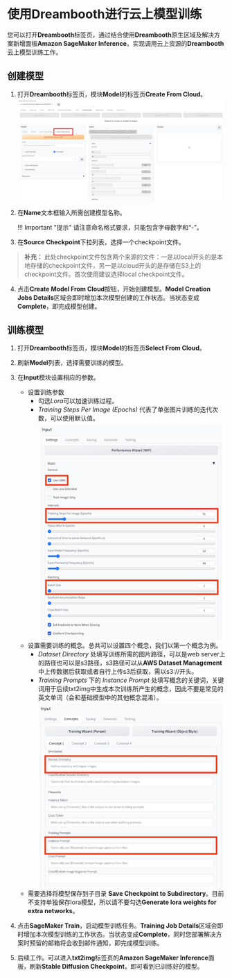 # 使用Dreambooth进行云上模型训练
您可以打开**Dreambooth**标签页，通过结合使用**Dreambooth**原生区域及解决方案新增面板**Amazon SageMaker Inference**，实现调用云上资源的**Dreambooth**云上模型训练工作。 


## 创建模型

1. 打开**Dreambooth**标签页，模块**Model**的标签页**Create From Cloud**。
![Creat model tab](../images/open-create-model-tab.png)
2. 在**Name**文本框输入所需创建模型名称。

    !!! Important "提示"
        请注意命名格式要求，只能包含字母数字和“-”。

3. 在**Source Checkpoint**下拉列表，选择一个checkpoint文件。
> **补充：** 此处checkpoint文件包含两个来源的文件：一是以local开头的是本地存储的checkpoint文件，另一是以cloud开头的是存储在S3上的checkpoint文件。首次使用建议选择local checkpoint文件。

4. 点击**Create Model From Cloud**按钮，开始创建模型。**Model Creation Jobs Details**区域会即时增加本次模型创建的工作状态。当状态变成**Complete**，即完成模型创建。
 



## 训练模型
1. 打开**Dreambooth**标签页，模块**Model**的标签页**Select From Cloud**。
2. 刷新**Model**列表，选择需要训练的模型。
3. 在**Input**模块设置相应的参数。  
    - 设置训练参数  
        - 勾选*Lora*可以加速训练过程。
        - *Training Steps Per Image (Epochs)* 代表了单张图片训练的迭代次数，可以使用默认值。
   ![Input setting](../images/dreambooth-input-settings.png) 
    - 设置需要训练的概念。总共可以设置四个概念，我们以第一个概念为例。
        - *Dataset Directory* 处填写训练所需的图片路径，可以是web server上的路径也可以是s3路径，s3路径可以从**AWS Dataset Management**中上传数据后获取或者自行上传s3后获取，需以s3://开头。
        - *Training Prompts* 下的 *Instance Prompt* 处填写概念的关键词，关键词用于后续txt2img中生成本次训练所产生的概念，因此不要是常见的英文单词（会和基础模型中的其他概念混淆）。
   ![Input concepts](../images/dreambooth-input-concepts.png) 
    - 需要选择将模型保存到子目录 **Save Checkpoint to Subdirectory**。目前不支持单独保存lora模型，所以请不要勾选**Generate lora weights for extra networks**。

4. 点击**SageMaker Train**，启动模型训练任务。**Training Job Details**区域会即时增加本次模型训练的工作状态。当状态变成**Complete**，同时您部署解决方案时预留的邮箱将会收到邮件通知，即完成模型训练。
5. 后续工作。可以进入**txt2img**标签页的**Amazon SageMaker Inference**面板，刷新**Stable Diffusion Checkpoint**，即可看到已训练好的模型。



